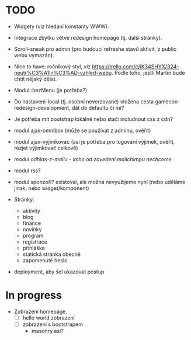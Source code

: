
# TODO

- Widgety (viz hledání konstanty WWW).
- Integrace zbytku větve redesign homepage (tj. další stránky).
- Scroll-sneak pro admin (pro budoucí refreshe stavů aktivit, z public webu vymazán).
- Nice to have: ročníkový styl, viz https://trello.com/c/iK34SHYX/324-neutr%C3%A1ln%C3%AD-vzhled-webu. Podle toho, jestli Martin bude chtít nějaký dělat.
- Modul::bezMenu (je potřeba?)
- Do nastaveni-local (tj. osobní neverzované) vložena cesta gamecon-redesign-development, dát do defaultu či ne?
- Je potřeba mít bootstrap lokálně nebo stačí includnout css z cdn?
- modul ajax-omnibox (může se používat z adminu, ověřit)
- modul ajax-vyjimkovac (asi je potřeba pro logování výjimek, ověřit, rozjet výjimkovač celkově)
- _modul odhlas-z-mailu - imho od zavedení mailchimpu nechceme_
- modul rss?
- modul sponzoři? existoval, ale možná nevyužijeme nyní (nebo uděláme jinak, nebo widget/komponent)

- Stránky:
    - aktivity
    - blog
    - finance
    - novinky
    - program
    - registrace
    - přihláška
    - statická stránka obecně
    - zapomenuté heslo

- deployment, aby šel ukazovat postup

# In progress

- Zobrazení homepage.
    - [ ] hello world zobrazení
    - [ ] zobrazení s bootstrapem
        - masonry asi?
